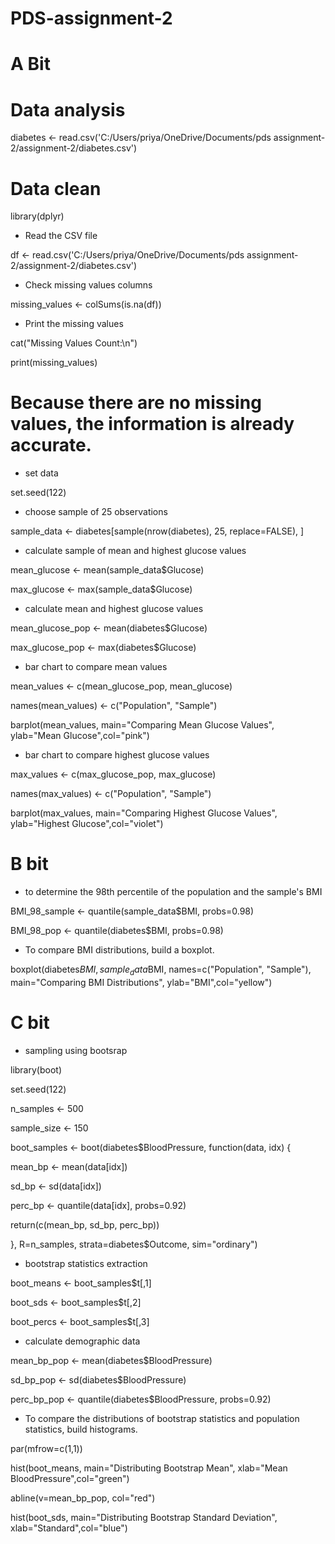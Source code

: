 # PDS-assignment-2
# A Bit
# Data analysis 
diabetes <- read.csv('C:/Users/priya/OneDrive/Documents/pds assignment-2/assignment-2/diabetes.csv')

# Data clean
 
 library(dplyr)

* Read the CSV file

df <- read.csv('C:/Users/priya/OneDrive/Documents/pds assignment-2/assignment-2/diabetes.csv')

* Check missing values columns

missing_values <- colSums(is.na(df))

* Print the missing values 

cat("Missing Values Count:\n")

print(missing_values)

# Because there are no missing values, the information is already accurate.

* set data

set.seed(122)

* choose sample of 25 observations

sample_data <- diabetes[sample(nrow(diabetes), 25, replace=FALSE), ]

* calculate sample of mean and highest glucose values 

mean_glucose <- mean(sample_data$Glucose)

max_glucose <- max(sample_data$Glucose)

* calculate mean and highest glucose values

mean_glucose_pop <- mean(diabetes$Glucose)

max_glucose_pop <- max(diabetes$Glucose)

* bar chart to compare mean values

mean_values <- c(mean_glucose_pop, mean_glucose)

names(mean_values) <- c("Population", "Sample")

barplot(mean_values, main="Comparing Mean Glucose Values", ylab="Mean Glucose",col="pink")


* bar chart to compare highest glucose values

max_values <- c(max_glucose_pop, max_glucose)

names(max_values) <- c("Population", "Sample")

barplot(max_values, main="Comparing Highest Glucose Values", ylab="Highest Glucose",col="violet")

# B bit
* to determine the 98th percentile of the population and the sample's BMI

BMI_98_sample <- quantile(sample_data$BMI, probs=0.98)

BMI_98_pop <- quantile(diabetes$BMI, probs=0.98)

* To compare BMI distributions, build a boxplot.

boxplot(diabetes$BMI, sample_data$BMI, names=c("Population", "Sample"), 
        main="Comparing BMI Distributions", ylab="BMI",col="yellow")

# C bit
* sampling using bootsrap

library(boot)

set.seed(122)

n_samples <- 500

sample_size <- 150

boot_samples <- boot(diabetes$BloodPressure, function(data, idx) {

mean_bp <- mean(data[idx])

sd_bp <- sd(data[idx])

perc_bp <- quantile(data[idx], probs=0.92)

return(c(mean_bp, sd_bp, perc_bp))

}, R=n_samples, strata=diabetes$Outcome, sim="ordinary")

* bootstrap statistics extraction

boot_means <- boot_samples$t[,1]

boot_sds <- boot_samples$t[,2]

boot_percs <- boot_samples$t[,3]

* calculate demographic data

mean_bp_pop <- mean(diabetes$BloodPressure)

sd_bp_pop <- sd(diabetes$BloodPressure)

perc_bp_pop <- quantile(diabetes$BloodPressure, probs=0.92)

* To compare the distributions of bootstrap statistics and population statistics, build histograms.

par(mfrow=c(1,1))

hist(boot_means, main="Distributing Bootstrap Mean", xlab="Mean BloodPressure",col="green")

abline(v=mean_bp_pop, col="red")

hist(boot_sds, main="Distributing Bootstrap Standard Deviation", xlab="Standard",col="blue")

